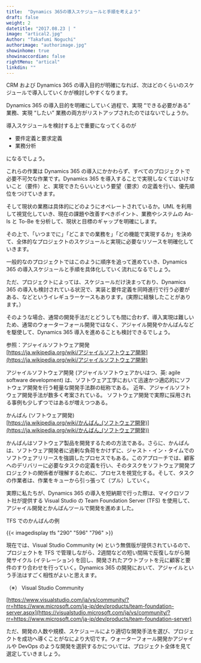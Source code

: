 ```yaml
---
title:  "Dynamics 365の導入スケジュールと手順を考えよう"
draft: false
weight: 2
datetitle: "2017.08.23 | "
image: "artical2.jpg"
Author: "Takafumi Noguchi"
authorimage: "authorimage.jpg"
showinhome: true
showinaccordian: false
rightMenu: "artical"
linkdin: ""
---
```

<!-- Intro  -->
CRM および Dynamics 365 の導入目的が明確になれば、次はどのくらいのスケジュールで導入していくかが検討しやすくなります。

Dynamics 365 の導入目的を明確にしていく過程で、実現 “できる必要がある” 業務、実現 “したい” 業務の両方がリストアップされたのではないでしょうか。

導入スケジュールを検討する上で重要になってくるのが
* 要件定義と要求定義
* 業務分析

になるでしょう。

これらの作業は Dynamics 365 の導入にかかわらず、すべてのプロジェクトで必要不可欠な作業です。Dynamics 365 を導入することで実現しなくてはいけないこと（要件）と、実現できたらいいという要望（要求）の定義を行い、優先順位をつけていきます。

 

そして現状の業務は具体的にどのようにオペレートされているか。UML を利用して視覚化していき、現在の課題や改善すべきポイント、業務やシステムの As-Is と To-Be を分析して、現状と目標のギャップを明確にします。

その上で、「いつまでに」「どこまでの業務を」「どの機能で実現するか」を決めて、全体的なプロジェクトのスケジュールと実現に必要なリソースを明確化していきます。

一般的なのプロジェクトではこのように順序を追って進めていき、Dynamics 365 の導入スケジュールと手順を具体化していく流れになるでしょう。

 

ただ、プロジェクトによっては、スケジュールだけ決まっており、Dynamics 365 の導入も検討されている状況で、実装と要件定義を同時進行で行う必要がある、などというイレギュラーケースもあります。(実際に経験したことがあります。）

そのような場合、通常の開発手法だとどうしても間に合わず、導入実現は難しいため、通常のウォーターフォール開発ではなく、アジャイル開発やかんばんなどを駆使して、Dynamics 365 導入を進めることも検討できるでしょう。

参照：アジャイルソフトウェア開発       
[https://ja.wikipedia.org/wiki/アジャイルソフトウェア開発](https://ja.wikipedia.org/wiki/アジャイルソフトウェア開発)

<!-- Quate Box -->
アジャイルソフトウェア開発 (アジャイルソフトウェアかいはつ、英: agile software development) は、ソフトウェア工学において迅速かつ適応的にソフトウェア開発を行う軽量な開発手法群の総称である。 近年、アジャイルソフトウェア開発手法が数多く考案されている。 ソフトウェア開発で実際に採用される事例も少しずつではあるが増えつつある。

かんばん (ソフトウェア開発)         
[https://ja.wikipedia.org/wiki/かんばん_(ソフトウェア開発)](https://ja.wikipedia.org/wiki/かんばん_(ソフトウェア開発))

<!-- Quate Box -->
かんばんはソフトウェア製品を開発するための方法である。さらに、かんばんは、ソフトウェア開発者に過剰な負荷をかけずに、ジャスト・イン・タイムでのソフトウェアリリースを強調したプロセスでもある。このアプローチでは、顧客へのデリバリーに必要なタスクの定義を行い、そのタスクをソフトウェア開発プロジェクトの関係者が理解するために、プロセスを視覚化する。そして、タスクの作業者は、作業をキューから引っ張って（プル）していく。



実際に私たちが、Dynamics 365 の導入を短納期で行った際は、マイクロソフト社が提供する Visual Studio の Team Foundation Server (TFS) を使用して、アジャイル開発とかんばんツールで開発を進めました。

TFS でのかんばんの例
<!-- image= tfs.png -->
{{< imagedisplay tfs "290" "596" "796" >}}


現在では、Visual Studio Community (※) という無償版が提供されているので、プロジェクトを TFS で管理しながら、2週間などの短い間隔で反復しながら開発サイクル (イテレーション) を回し、開発されたアウトプットを元に顧客と要件のすり合わせを行っていく。Dynamics 365 の開発において、アジャイルという手法はすごく相性がよいと思えます。

（※） Visual Studio Community

[https://www.visualstudio.com/ja/vs/community/?rr=https://www.microsoft.com/ja-jp/dev/products/team-foundation-server.aspx](https://visualstudio.microsoft.com/ja/vs/community/?rr=https://www.microsoft.com/ja-jp/dev/products/team-foundation-server)

ただ、開発の人数や規模、スケジュールにより適切な開発手法を選び、プロジェクトを成功へ導くことがなにより大切です。ウォーターフォール開発かアジャイルや DevOps のような開発を選択するかについては、プロジェクト全体を見て選定していきましょう。     
&nbsp;